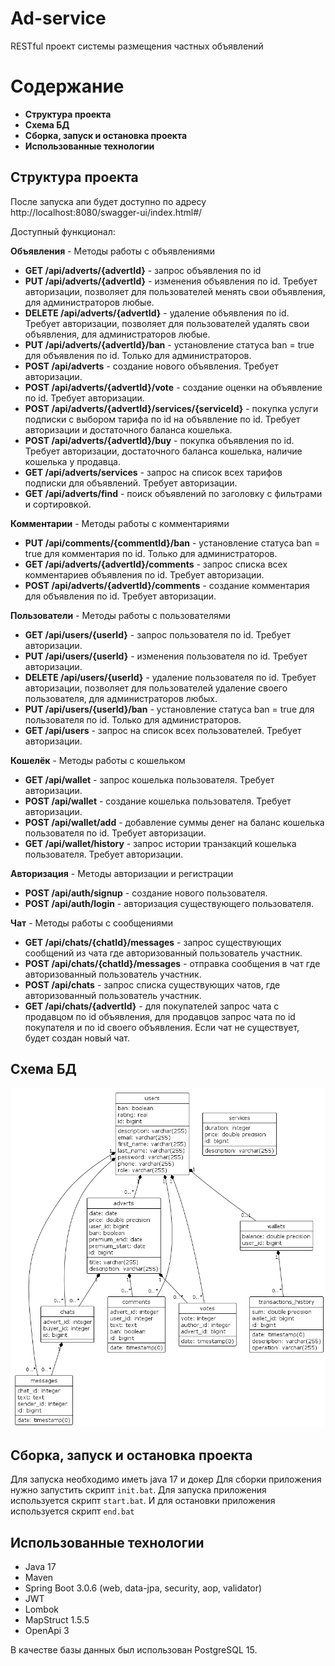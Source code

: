 # Ad-service
RESTful проект системы размещения частных объявлений
# Содержание
- **Структура проекта**
- **Схема БД**
- **Сборка, запуск и остановка проекта**
- **Использованные технологии**
## Структура проекта
После запуска апи будет доступно по адресу http://localhost:8080/swagger-ui/index.html#/

Доступный функционал:

**Объявления** - Методы работы с объявлениями
- **GET /api/adverts/{advertId}** - запрос объявления по id
- **PUT /api/adverts/{advertId}** - изменения объявления по id. Требует авторизации, 
позволяет для пользователей менять свои объявления, для администраторов любые.
- **DELETE /api/adverts/{advertId}** - удаление объявления по id. Требует авторизации,
    позволяет для пользователей удалять свои объявления, для администраторов любые.
- **PUT /api/adverts/{advertId}/ban** - установление статуса ban = true для 
объявления по id. Только для администраторов.
- **POST /api/adverts** - создание нового объявления. Требует авторизации.
- **POST /api/adverts/{advertId}/vote** - создание оценки на объявление по id. Требует авторизации.
- **POST /api/adverts/{advertId}/services/{serviceId}** - покупка услуги подписки с выбором тарифа по id на объявление по id. Требует авторизации и достаточного баланса кошелька.
- **POST /api/adverts/{advertId}/buy** - покупка объявления по id. Требует авторизации, достаточного баланса кошелька, наличие кошелька у продавца.
- **GET /api/adverts/services** - запрос на список всех тарифов подписки для объявлений. Требует авторизации.
- **GET /api/adverts/find** - поиск объявлений по заголовку с фильтрами и сортировкой.

**Комментарии** - Методы работы с комментариями
- **PUT /api/comments/{commentId}/ban** - установление статуса ban = true для
    комментария по id. Только для администраторов.
- **GET /api/adverts/{advertId}/comments** - запрос списка всех комментариев объявления по id. Требует авторизации.
- **POST /api/adverts/{advertId}/comments** - создание комментария для объявления по id. Требует авторизации.

**Пользователи** - Методы работы с пользователями
- **GET /api/users/{userId}** - запрос пользователя по id. Требует авторизации.
- **PUT /api/users/{userId}** - изменения пользователя по id. Требует авторизации.
- **DELETE /api/users/{userId}** - удаление пользователя по id. Требует авторизации,
    позволяет для пользователей удаление своего пользователя, для администраторов любых.
- **PUT /api/users/{userId}/ban** - установление статуса ban = true для
  пользователя по id. Только для администраторов.
- **GET /api/users** - запрос на список всех пользователей. Требует авторизации.

**Кошелёк** - Методы работы с кошельком
- **GET /api/wallet** - запрос кошелька пользователя. Требует авторизации.
- **POST /api/wallet** - создание кошелька пользователя. Требует авторизации.
- **POST /api/wallet/add** - добавление суммы денег на баланс кошелька пользователя по id. Требует авторизации.
- **GET /api/wallet/history** - запрос истории транзакций кошелька пользователя. Требует авторизации.

**Авторизация** - Методы авторизации и регистрации
- **POST /api/auth/signup** - создание нового пользователя.
- **POST /api/auth/login** - авторизация существующего пользователя.

**Чат** - Методы работы с сообщениями
- **GET /api/chats/{chatId}/messages** - запрос существующих сообщений из чата где авторизованный пользователь участник.
- **POST /api/chats/{chatId}/messages** - отправка сообщения в чат где авторизованный пользователь участник.
- **POST /api/chats** - запрос списка существующих чатов, где авторизованный пользователь участник.
- **GET /api/chats/{advertId}** - для покупателей запрос чата с продавцом по id объявления, 
для продавцов запрос чата по id покупателя и по id своего объявления. Если чат не существует, 
будет создан новый чат.

## Схема БД
![plot](bd.png)

## Сборка, запуск и остановка проекта
Для запуска необходимо иметь java 17 и докер
Для сборки приложения нужно запустить скрипт `init.bat`. 
Для запуска приложения используется скрипт `start.bat`. 
И для остановки приложения используется скрипт `end.bat`

## Использованные технологии
* Java 17
* Maven
* Spring Boot 3.0.6 (web, data-jpa, security, aop, validator)
* JWT
* Lombok
* MapStruct 1.5.5
* OpenApi 3

В качестве базы данных был использован PostgreSQL 15.
